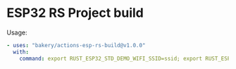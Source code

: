 # ESP32 RS Project build

Usage:

```yml
- uses: "bakery/actions-esp-rs-build@v1.0.0"
  with:
    command: export RUST_ESP32_STD_DEMO_WIFI_SSID=ssid; export RUST_ESP32_STD_DEMO_WIFI_PASS=pass; cargo +esp build
```
